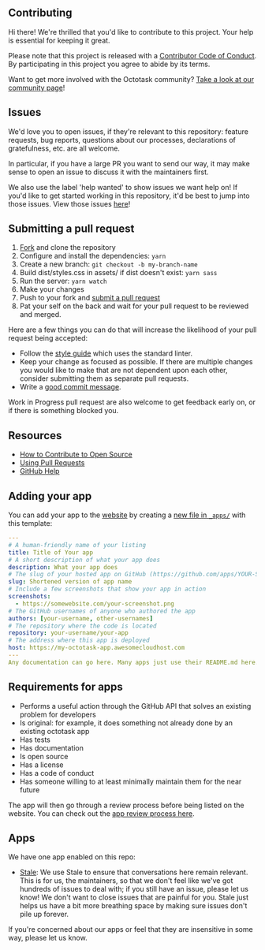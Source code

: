 ## Contributing

[fork]: https://github.com/octotask/octotask.github.io/fork
[pr]: https://github.com/octotask/octotask.github.io/compare
[style]: https://github.com/standard/standard
[code-of-conduct]: CODE_OF_CONDUCT.md

Hi there! We're thrilled that you'd like to contribute to this project. Your help is essential for keeping it great.

Please note that this project is released with a [Contributor Code of Conduct][code-of-conduct]. By participating in this project you agree to abide by its terms.

Want to get more involved with the Octotask community? [Take a look at our community page](https://octotask.github.io/community/)!

## Issues

We'd love you to open issues, if they're relevant to this repository: feature requests, bug reports, questions about our processes, declarations of gratefulness, etc. are all welcome.

In particular, if you have a large PR you want to send our way, it may make sense to open an issue to discuss it with the maintainers first.

We also use the label 'help wanted' to show issues we want help on! If you'd like to get started working in this repository, it'd be best to jump into those issues. View those issues [here](https://github.com/octotask/octotask.github.io/labels/help%20wanted)!

## Submitting a pull request

1. [Fork][fork] and clone the repository
1. Configure and install the dependencies: `yarn`
1. Create a new branch: `git checkout -b my-branch-name`
1. Build dist/styles.css in assets/ if dist doesn't exist: `yarn sass`
1. Run the server: `yarn watch`
1. Make your changes
1. Push to your fork and [submit a pull request][pr]
1. Pat your self on the back and wait for your pull request to be reviewed and merged.

Here are a few things you can do that will increase the likelihood of your pull request being accepted:

- Follow the [style guide][style] which uses the standard linter.
- Keep your change as focused as possible. If there are multiple changes you would like to make that are not dependent upon each other, consider submitting them as separate pull requests.
- Write a [good commit message](http://tbaggery.com/2008/04/19/a-note-about-git-commit-messages.html).

Work in Progress pull request are also welcome to get feedback early on, or if there is something blocked you.

## Resources

- [How to Contribute to Open Source](https://opensource.guide/how-to-contribute/)
- [Using Pull Requests](https://help.github.com/articles/about-pull-requests/)
- [GitHub Help](https://help.github.com)

## Adding your app

You can add your app to the [website](https://octotask.github.io/apps/) by creating a [new file in `_apps/`](https://github.com/octotask/octotask.github.io/new/master?filename=_apps/your-app-name.md) with this template:

```yaml
---
# A human-friendly name of your listing
title: Title of Your app
# A short description of what your app does
description: What your app does
# The slug of your hosted app on GitHub (https://github.com/apps/YOUR-SLUG)
slug: Shortened version of app name
# Include a few screenshots that show your app in action
screenshots:
  - https://somewebsite.com/your-screenshot.png
# The GitHub usernames of anyone who authored the app
authors: [your-username, other-usernames]
# The repository where the code is located
repository: your-username/your-app
# The address where this app is deployed
host: https://my-octotask-app.awesomecloudhost.com
---
Any documentation can go here. Many apps just use their README.md here.
```

## Requirements for apps

- Performs a useful action through the GitHub API that solves an existing problem for developers
- Is original: for example, it does something not already done by an existing octotask app
- Has tests
- Has documentation
- Is open source
- Has a license
- Has a code of conduct
- Has someone willing to at least minimally maintain them for the near future

The app will then go through a review process before being listed on the website. You can check out the [app review process here](https://github.com/octotask/octotask.github.io/blob/master/.github/app-review-process.md).

## Apps

We have one app enabled on this repo:

- [Stale](https://octotask.github.io/apps/stale/): We use Stale to ensure that conversations here remain relevant. This is for us, the maintainers, so that we don't feel like we've got hundreds of issues to deal with; if you still have an issue, please let us know! We don't want to close issues that are painful for you. Stale just helps us have a bit more breathing space by making sure issues don't pile up forever.

If you're concerned about our apps or feel that they are insensitive in some way, please let us know.
